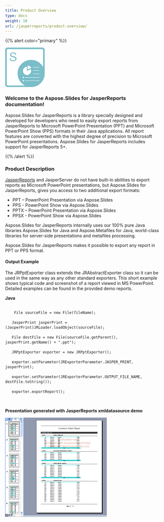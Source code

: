 ```yaml
---
title: Product Overview
type: docs
weight: 10
url: /jasperreports/product-overview/
---
```


{{% alert color="primary" %}} 

![todo:image_alt_text](product-overview_1.png)
### **Welcome to the Aspose.Slides for JasperReports documentation!**
Aspose.Slides for JasperReports is a library specially designed and developed for developers who need to easily export reports from JasperReports to Microsoft PowerPoint Presentation (PPT) and Microsoft PowerPoint Show (PPS) formats in their Java applications. All report features are converted with the highest degree of precision to Microsoft PowerPoint presentations. Aspose.Slides for JasperReports includes support for JasperReports 5+.

{{% /alert %}} 
### **Product Description**
[JasperReports](http://jasperforge.org/sf/projects/jasperreports) and JasperServer do not have built-in abilities to export reports as Microsoft PowerPoint presentations, but Aspose.Slides for JasperReports, gives you access to two additional export formats: 

- PPT – PowerPoint Presentation via Aspose.Slides
- PPS - PowerPoint Show via Aspose.Slides
- PPTX – PowerPoint Presentation via Aspose.Slides
- PPSX - PowerPoint Show via Aspose.Slides

Aspose.Slides for JasperReports internally uses our 100% pure Java libraries Aspose.Slides for Java and Aspose.Metafiles for Java, world-class libraries for server-side presentations and metafiles processing.

Aspose.Slides for JasperReports makes it possible to export any report in PPT or PPS format.
#### **Output Example**
The JRPptExporter class extends the JRAbstractExporter class so it can be used in the same way as any other standard exporters. This short example shows typical code and screenshot of a report viewed in MS PowerPoint. Detailed examples can be found in the provided demo reports. 

**Java**

```

    File sourceFile = new File(fileName); 

   JasperPrint jasperPrint = (JasperPrint)JRLoader.loadObject(sourceFile);

   File destFile = new File(sourceFile.getParent(), jasperPrint.getName() + ".ppt");

   JRPptExporter exporter = new JRPptExporter();

   exporter.setParameter(JRExporterParameter.JASPER_PRINT, jasperPrint);

   exporter.setParameter(JRExporterParameter.OUTPUT_FILE_NAME, destFile.toString());

   exporter.exportReport();



```

**Presentation generated with JasperReports xmldatasource demo** 

![todo:image_alt_text](product-overview_2.png)
